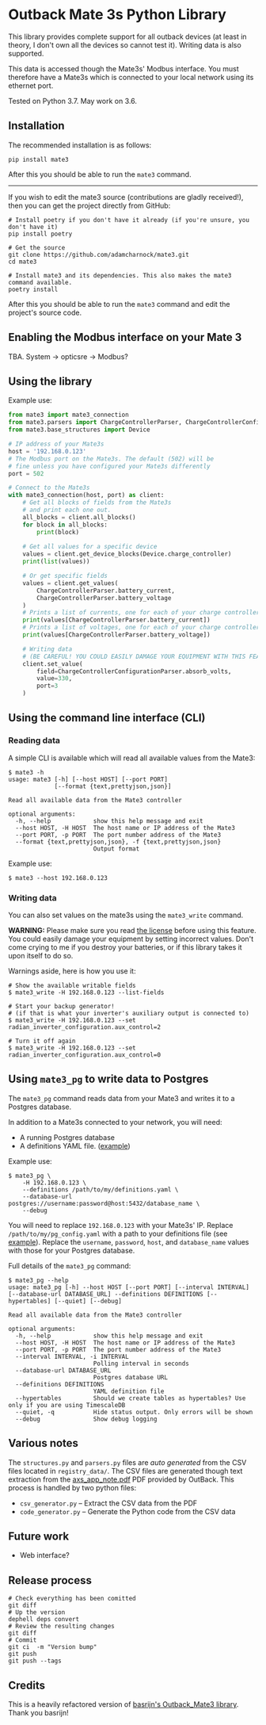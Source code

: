 # Outback Mate 3s Python Library

This library provides complete support for all outback devices (at least in theory, 
I don't own all the devices so cannot test it). Writing data is also supported.

This data is accessed though the Mate3s' Modbus interface. You must therefore 
have a Mate3s which is connected to your local network using its ethernet port.

Tested on Python 3.7. May work on 3.6.

## Installation

The recommended installation is as follows:

```
pip install mate3
```

After this you should be able to run the `mate3` command.

---

If you wish to edit the mate3 source (contributions are gladly received!), 
then you can get the project directly from GitHub:

```
# Install poetry if you don't have it already (if you're unsure, you don't have it)
pip install poetry

# Get the source
git clone https://github.com/adamcharnock/mate3.git
cd mate3

# Install mate3 and its dependencies. This also makes the mate3 command available.
poetry install
```

After this you should be able to run the `mate3` command and edit the 
project's source code.

## Enabling the Modbus interface on your Mate 3

TBA. System -> opticsre -> Modbus?

## Using the library

Example use:

```python
from mate3 import mate3_connection
from mate3.parsers import ChargeControllerParser, ChargeControllerConfigurationParser
from mate3.base_structures import Device

# IP address of your Mate3s
host = '192.168.0.123'
# The Modbus port on the Mate3s. The default (502) will be 
# fine unless you have configured your Mate3s differently
port = 502

# Connect to the Mate3s
with mate3_connection(host, port) as client:
    # Get all blocks of fields from the Mate3s 
    # and print each one out.
    all_blocks = client.all_blocks()
    for block in all_blocks:
        print(block)
    
    # Get all values for a specific device
    values = client.get_device_blocks(Device.charge_controller)
    print(list(values))

    # Or get specific fields
    values = client.get_values(
        ChargeControllerParser.battery_current, 
        ChargeControllerParser.battery_voltage
    )
    # Prints a list of currents, one for each of your charge controllers
    print(values[ChargeControllerParser.battery_current]) 
    # Prints a list of voltages, one for each of your charge controllers
    print(values[ChargeControllerParser.battery_voltage])

    # Writing data
    # (BE CAREFUL! YOU COULD EASILY DAMAGE YOUR EQUIPMENT WITH THIS FEATURE!)
    client.set_value(
        field=ChargeControllerConfigurationParser.absorb_volts,
        value=330,
        port=3
    )

```

## Using the command line interface (CLI)

### Reading data

A simple CLI is available which will read all available values from the Mate3:

```
$ mate3 -h
usage: mate3 [-h] [--host HOST] [--port PORT]
             [--format {text,prettyjson,json}]

Read all available data from the Mate3 controller

optional arguments:
  -h, --help            show this help message and exit
  --host HOST, -H HOST  The host name or IP address of the Mate3
  --port PORT, -p PORT  The port number address of the Mate3
  --format {text,prettyjson,json}, -f {text,prettyjson,json}
                        Output format
```

Example use:

```
$ mate3 --host 192.168.0.123
```

### Writing data

You can also set values on the mate3s using the `mate3_write` command.

**WARNING:** Please make sure you read [the license](https://github.com/adamcharnock/mate3/blob/master/LICENSE) 
before using this feature. You could easily damage your equipment by setting 
incorrect values. Don't come crying to me if you destroy your batteries, 
or if this library takes it upon itself to do so.

Warnings aside, here is how you use it:

```
# Show the available writable fields
$ mate3_write -H 192.168.0.123 --list-fields

# Start your backup generator! 
# (if that is what your inverter's auxiliary output is connected to)
$ mate3_write -H 192.168.0.123 --set radian_inverter_configuration.aux_control=2

# Turn it off again
$ mate3_write -H 192.168.0.123 --set radian_inverter_configuration.aux_control=0
```

## Using `mate3_pg` to write data to Postgres

The `mate3_pg` command reads data from your Mate3 and writes it to a Postgres database.

In addition to a Mate3s connected to your network, you will need:

* A running Postgres database
* A definitions YAML file. ([example](https://github.com/adamcharnock/mate3/blob/master/pg_config.yaml))

Example use:

```
$ mate3_pg \
    -H 192.168.0.123 \ 
    --definitions /path/to/my/definitions.yaml \
    --database-url postgres://username:password@host:5432/database_name \
    --debug
```

You will need to replace `192.168.0.123` with your Mate3s' IP. Replace `/path/to/my/pg_config.yaml` with 
a path to your definitions file (see [example](https://github.com/adamcharnock/mate3/blob/master/pg_config.yaml)).
Replace the `username`, `password`, `host`, and `database_name` values with those for your Postgres database.

Full details of the `mate3_pg` command:

```
$ mate3_pg --help
usage: mate3_pg [-h] --host HOST [--port PORT] [--interval INTERVAL] [--database-url DATABASE_URL] --definitions DEFINITIONS [--hypertables] [--quiet] [--debug]

Read all available data from the Mate3 controller

optional arguments:
  -h, --help            show this help message and exit
  --host HOST, -H HOST  The host name or IP address of the Mate3
  --port PORT, -p PORT  The port number address of the Mate3
  --interval INTERVAL, -i INTERVAL
                        Polling interval in seconds
  --database-url DATABASE_URL
                        Postgres database URL
  --definitions DEFINITIONS
                        YAML definition file
  --hypertables         Should we create tables as hypertables? Use only if you are using TimescaleDB
  --quiet, -q           Hide status output. Only errors will be shown
  --debug               Show debug logging
```  

## Various notes

The `structures.py` and `parsers.py` files are *auto generated* 
from the CSV files located in `registry_data/`. The CSV files are 
generated though text extraction from the 
[axs_app_note.pdf](http://www.outbackpower.com/downloads/documents/appnotes/axs_app_note.pdf) 
PDF provided by OutBack. This process is handled by two python files:

* `csv_generator.py` – Extract the CSV data from the PDF
* `code_generator.py` – Generate the Python code from the CSV data

## Future work

* Web interface?

## Release process

```
# Check everything has been comitted
git diff
# Up the version
dephell deps convert
# Review the resulting changes
git diff
# Commit
git ci  -m "Version bump"
git push
git push --tags
```

## Credits

This is a heavily refactored version of 
[basrijn's Outback_Mate3 library](https://github.com/basrijn/Outback_Mate3).
Thank you basrijn!
